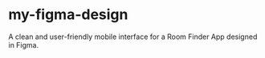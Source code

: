 # my-figma-design
A clean and user-friendly mobile interface for a Room Finder App designed in Figma.
